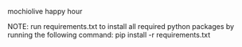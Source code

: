 mochiolive happy hour

NOTE: run requirements.txt to install all required python packages by running the following command:
        pip install -r requirements.txt